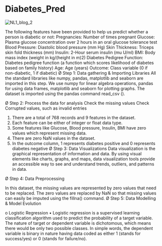 # Diabetes_Pred

![NL1_blog_2](https://user-images.githubusercontent.com/100385953/179560314-a60608f4-11a7-4ddf-8848-ccaf5bfc1685.png)

The following features have been provided to help us predict whether a person is diabetic or not:
Pregnancies: Number of times pregnant
Glucose: Plasma glucose concentration over 2 hours in an oral glucose tolerance test
Blood Pressure: Diastolic blood pressure (mm Hg)
Skin Thickness: Triceps skin fold thickness (mm)
Insulin: 2-Hour serum insulin (mu U/ml)
BMI: Body mass index (weight in kg/(height in m)2)
Diabetes Pedigree Function: Diabetes pedigree function (a function which scores likelihood of diabetes based on family history)
Age: Age (years)
Outcome: Class variable (0 if non-diabetic, 1 if diabetic)
Ø Step 1: Data gathering & Importing Libraries
All the standard libraries like numpy, pandas, matplotlib and seaborn are imported in this step. We use numpy for linear algebra operations, pandas for using data frames, matplotlib and seaborn for plotting graphs. The dataset is imported using the pandas command read_csv ().

Ø Step 2: Process the data for analysis
Check the missing values
Check Corrupted values, such as invalid entries

1. There are a total of 768 records and 9 features in the dataset.
2. Each feature can be either of integer or float data type.
3. Some features like Glucose, Blood pressure, Insulin, BMI have zero values which represent missing data.
4. There are zero NaN values in the dataset.
5. In the outcome column, 1 represents diabetes positive and 0 represents diabetes negative
Ø Step 3: Data Visualizations
Data visualization is the graphical representation of information and data. By using visual elements like charts, graphs, and maps, data visualization tools provide an accessible way to see and understand trends, outliers, and patterns in data.

Ø Step 4: Data Preprocessing

In this dataset, the missing values are represented by zero values that need to be replaced. The zero values are replaced by NaN so that missing values can easily be imputed using the fillna() command.
Ø Step 5: Data Modelling & Model Evolution

o Logistic Regression
• Logistic regression is a supervised learning classification algorithm used to predict the probability of a target variable. The nature of target or dependent variable is dichotomous, which means there would be only two possible classes.
In simple words, the dependent variable is binary in nature having data coded as either 1 (stands for success/yes) or 0 (stands for failure/no).
